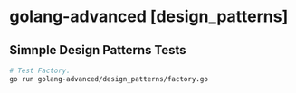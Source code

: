 # golang-advanced [design_patterns]

## Simnple Design Patterns Tests

```sh
# Test Factory.
go run golang-advanced/design_patterns/factory.go
```